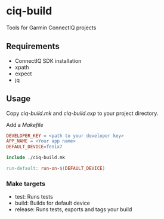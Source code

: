 # ciq-build

Tools for Garmin ConnectIQ projects

## Requirements

* ConnectIQ SDK installation
* xpath
* expect
* jq

## Usage

Copy *ciq-build.mk* and *ciq-build.exp* to your project directory.

Add a *Makefile*

```Makefile
DEVELOPER_KEY = <path to your developer key>
APP_NAME = <Your app name>
DEFAULT_DEVICE=fenix7

include ./ciq-build.mk

run-default: run-on-$(DEFAULT_DEVICE)
```

### Make targets

* test: Runs tests
* build: Builds for default device
* release: Runs tests, exports and tags your build

